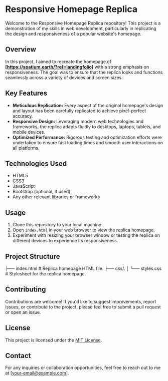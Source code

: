 # Responsive Homepage Replica

Welcome to the Responsive Homepage Replica repository! This project is a demonstration of my skills in web development, particularly in replicating the design and responsiveness of a popular website's homepage.

## Overview

In this project, I aimed to recreate the homepage of **[https://spatium.earth/?ref=landingfolio]** with a strong emphasis on responsiveness. The goal was to ensure that the replica looks and functions seamlessly across a variety of devices and screen sizes.

## Key Features

- **Meticulous Replication:** Every aspect of the original homepage's design and layout has been carefully replicated to achieve pixel-perfect accuracy.
- **Responsive Design:** Leveraging modern web technologies and frameworks, the replica adapts fluidly to desktops, laptops, tablets, and mobile devices.
- **Optimized Performance:** Rigorous testing and optimization efforts were undertaken to ensure fast loading times and smooth user interactions on all platforms.

## Technologies Used

- HTML5
- CSS3
- JavaScript
- Bootstrap (optional, if used)
- Any other relevant libraries or frameworks

## Usage

1. Clone this repository to your local machine.
2. Open `index.html` in your web browser to view the replica homepage.
3. Experiment with resizing your browser window or testing the replica on different devices to experience its responsiveness.

## Project Structure

├── index.html # Replica homepage HTML file.
├── css/.
│ └── styles.css # Stylesheet for the replica homepage.

## Contributing

Contributions are welcome! If you'd like to suggest improvements, report issues, or contribute to the project, please feel free to submit a pull request or open an issue.

## License

This project is licensed under the [MIT License](LICENSE).

## Contact

For any inquiries or collaboration opportunities, feel free to reach out to me at [your-email@example.com].
